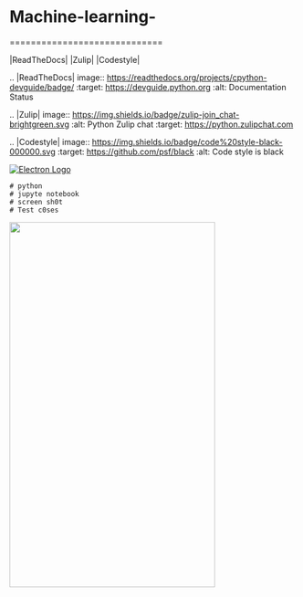 # Machine-learning-
=============================

|ReadTheDocs| |Zulip| |Codestyle|

.. |ReadTheDocs| image:: https://readthedocs.org/projects/cpython-devguide/badge/
   :target: https://devguide.python.org
   :alt: Documentation Status

.. |Zulip| image:: https://img.shields.io/badge/zulip-join_chat-brightgreen.svg
   :alt: Python Zulip chat
   :target: https://python.zulipchat.com

.. |Codestyle| image:: https://img.shields.io/badge/code%20style-black-000000.svg
   :target: https://github.com/psf/black
   :alt: Code style is black


[![Electron Logo](https://electronjs.org/images/electron-logo.svg)](https://electronjs.org)
```
# python 
# jupyte notebook
# screen sh0t 
# Test c0ses
```

<img src="https://raw.githubusercontent.com/naman14/Hacktoberfest-Android/master/screenshots/screenshot1.png" width="360" height="640">
